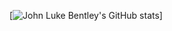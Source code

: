 
<!-- https://github.com/anuraghazra/github-readme-stats#github-stats-card -->

[![John Luke Bentley's GitHub stats](https://github-readme-stats.vercel.app/api?username=JohnLukeBentley&show_icons=true&theme=tokyonight&include_all_commits=true )]


<!--
**JohnLukeBentley/JohnLukeBentley** is a ✨ _special_ ✨ repository because its `README.md` (this file) appears on your GitHub profile.

Here are some ideas to get you started:

- 🔭 I’m currently working on ...
- 🌱 I’m currently learning ...
- 👯 I’m looking to collaborate on ...
- 🤔 I’m looking for help with ...
- 💬 Ask me about ...
- 📫 How to reach me: ...
- 😄 Pronouns: ...
- ⚡ Fun fact: ...
-->
